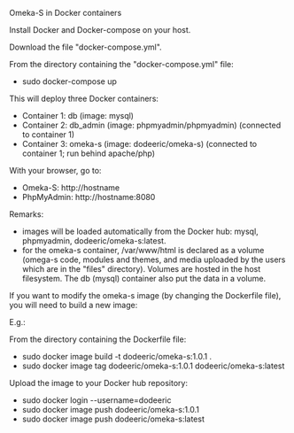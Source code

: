 Omeka-S in Docker containers

Install Docker and Docker-compose on your host.

Download the file "docker-compose.yml".

From the directory containing the "docker-compose.yml" file:

- sudo docker-compose up

This will deploy three Docker containers:

- Container 1: db (image: mysql)
- Container 2: db_admin (image: phpmyadmin/phpmyadmin) (connected to container 1)
- Container 3: omeka-s (image: dodeeric/omeka-s) (connected to container 1; run behind apache/php)

With your browser, go to:

- Omeka-S: http://hostname
- PhpMyAdmin: http://hostname:8080

Remarks:

- images will be loaded automatically from the Docker hub: mysql, phpmyadmin, dodeeric/omeka-s:latest.
- for the omeka-s container, /var/www/html is declared as a volume (omega-s code, modules and themes, and media uploaded by the users which are in the "files" directory). Volumes are hosted in the host filesystem. The db (mysql) container also put the data in a volume.

If you want to modify the omeka-s image (by changing the Dockerfile file), you will need to build a new image:

E.g.:

From the directory containing the Dockerfile file:

- sudo docker image build -t dodeeric/omeka-s:1.0.1 .
- sudo docker image tag dodeeric/omeka-s:1.0.1 dodeeric/omeka-s:latest

Upload the image to your Docker hub repository:

- sudo docker login --username=dodeeric
- sudo docker image push dodeeric/omeka-s:1.0.1
- sudo docker image push dodeeric/omeka-s:latest
